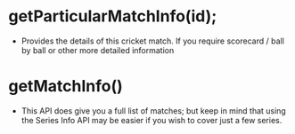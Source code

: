# getParticularMatchInfo(id);
- Provides the details of this cricket match. If you require scorecard / ball by ball or other more detailed information

# getMatchInfo()
- This API does give you a full list of matches; but keep in mind that using the Series Info API may be easier if you wish to cover just a few series.
